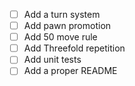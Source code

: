 - [ ] Add a turn system
- [ ] Add pawn promotion
- [ ] Add 50 move rule
- [ ] Add Threefold repetition
- [ ] Add unit tests
- [ ] Add a proper README